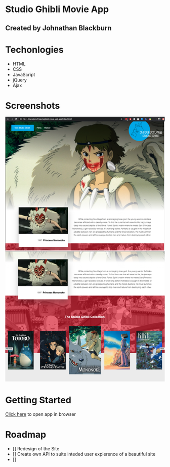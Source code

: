 Studio Ghibli Movie App
=======
Created by Johnathan Blackburn
-----------

# Techonlogies 

- HTML
- CSS
- JavaScript
- jQuery
- Ajax

# Screenshots

![picture](img/sc1.png)
![picture](img/sc2.png)

# Getting Started
[Click here](https://cocodes.github.io/ghibli-movie-finder/) to open app in browser

# Roadmap
- [] Redesign of the Site
- [] Create own API to suite inteded user expierence of a beautiful site
- [] 
